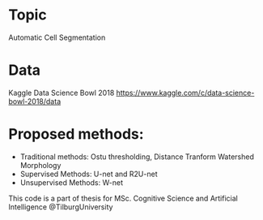 # Topic
Automatic Cell Segmentation

# Data 
Kaggle Data Science Bowl 2018 
https://www.kaggle.com/c/data-science-bowl-2018/data

# Proposed methods: 
- Traditional methods: Ostu thresholding, Distance Tranform Watershed Morphology
- Supervised Methods: U-net and R2U-net
- Unsupervised Methods: W-net 

This code is a part of thesis for MSc. Cognitive Science and Artificial Intelligence @TilburgUniversity
